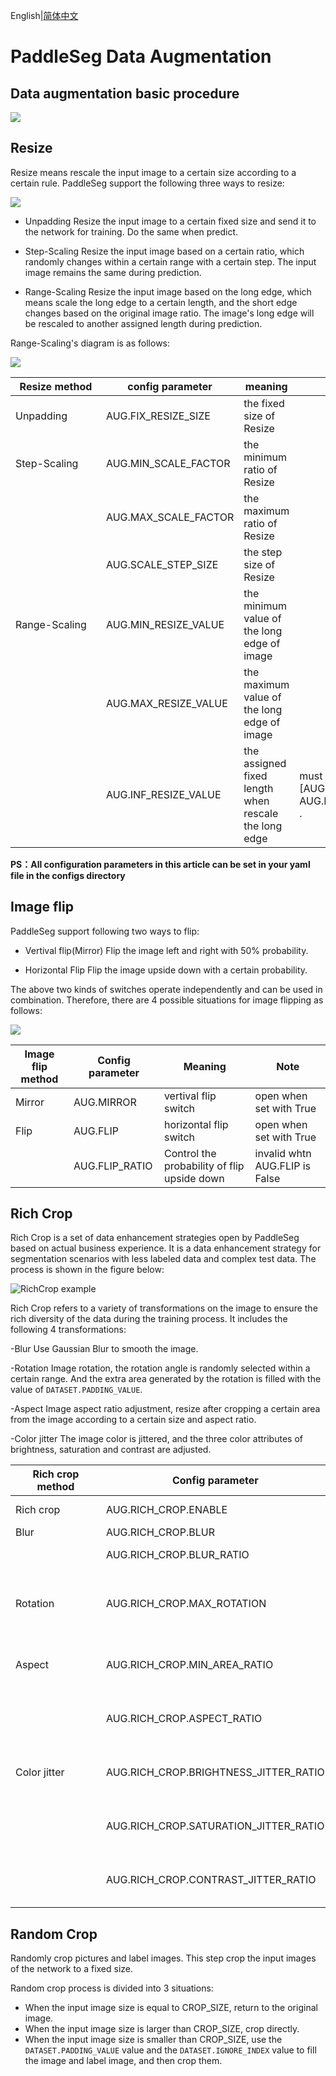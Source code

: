 English|[简体中文](data_cn.md)
# PaddleSeg Data Augmentation


## Data augmentation basic procedure

![](../images/data_aug_flow.png)

## Resize  

Resize means rescale the input image to a certain size according to a certain rule. PaddleSeg support the following three ways to resize:

![](../images/aug_method.png)

- Unpadding
Resize the input image to a certain fixed size and send it to the network for training. Do the same when predict.

- Step-Scaling
Resize the input image based on a certain ratio, which randomly changes within a certain range with a certain step. The input image remains the same during prediction.

- Range-Scaling
Resize the input image based on the long edge, which means scale the long edge to a certain length, and the short edge changes based on the original image ratio. The image's long edge will be rescaled to another assigned length during prediction.

Range-Scaling's diagram is as follows:

![](../images/rangescale.png)

|Resize method|config parameter|meaning|Note|
|-|-|-|-|
|Unpadding|AUG.FIX_RESIZE_SIZE|the fixed size of Resize|
|Step-Scaling|AUG.MIN_SCALE_FACTOR|the minimum ratio of Resize|
||AUG.MAX_SCALE_FACTOR|the maximum ratio of Resize|
||AUG.SCALE_STEP_SIZE|the step size of Resize|
|Range-Scaling|AUG.MIN_RESIZE_VALUE|the minimum value of the long edge of image|
||AUG.MAX_RESIZE_VALUE|the maximum value of the long edge of image|
|&nbsp;&nbsp;&nbsp;&nbsp;&nbsp;&nbsp;&nbsp;&nbsp;&nbsp;&nbsp;&nbsp;&nbsp;&nbsp;&nbsp;&nbsp;&nbsp;&nbsp;&nbsp;&nbsp;&nbsp;&nbsp;&nbsp;&nbsp;&nbsp;&nbsp;&nbsp;&nbsp;&nbsp;&nbsp;&nbsp;|AUG.INF_RESIZE_VALUE|the assigned fixed length when rescale the long edge |must range between <br>[AUG.MIN_RESIZE_VALUE,<br> AUG.MAX_RESIZE_VALUE]<br>.|

**PS：All configuration parameters in this article can be set in your yaml file in the configs directory**

## Image flip

PaddleSeg support following two ways to flip:

- Vertival flip(Mirror)
Flip the image left and right with 50% probability.

- Horizontal Flip
Flip the image upside down with a certain probability.


The above two kinds of switches operate independently and can be used in combination. Therefore, there are 4 possible situations for image flipping as follows:


![](../images/data_aug_flip_mirror.png)

|Image flip method| Config parameter |Meaning|Note|
|-|-|-|-|
|Mirror|AUG.MIRROR|vertival flip switch |open when set with True|
|Flip|AUG.FLIP|horizontal flip switch|open when set with True|
||AUG.FLIP_RATIO|Control the probability of flip upside down|invalid whtn AUG.FLIP is False|


## Rich Crop  
Rich Crop is a set of data enhancement strategies open by PaddleSeg based on actual business experience. It is a data enhancement strategy for segmentation scenarios with less labeled data and complex test data. The process is shown in the figure below:

![RichCrop example](../images/data_aug_example.png)

Rich Crop refers to a variety of transformations on the image to ensure the rich diversity of the data during the training process. It includes the following 4 transformations:

-Blur
Use Gaussian Blur to smooth the image.

-Rotation
Image rotation, the rotation angle is randomly selected within a certain range. And the extra area generated by the rotation is filled with the value of `DATASET.PADDING_VALUE`.

-Aspect
Image aspect ratio adjustment, resize after cropping a certain area from the image according to a certain size and aspect ratio.

-Color jitter
The image color is jittered, and the three color attributes of brightness, saturation and contrast are adjusted.

|Rich crop method|Config parameter|Meaning|Note|
|-|-|-|-|
|Rich crop|AUG.RICH_CROP.ENABLE|Rich crop overall switch|open with True, close all transformation with False|
|Blur|AUG.RICH_CROP.BLUR|Image blur switch|open with True, close with False|
||AUG.RICH_CROP.BLUR_RATIO|the probability of blur |invalid when AUG.RICH_CROP.BLUR is False|
|Rotation|AUG.RICH_CROP.MAX_ROTATION|maximum rotation angle of clockwise rotation|range between 0~90°，Actual rotation angle is randomly set within \[-AUG.RICH_CROP.MAX_ROTATION, AUG.RICH_CROP.MAX_ROTATION]|
|Aspect|AUG.RICH_CROP.MIN_AREA_RATIO|The minimum area ratio of the cropped image to the original image|The value is 0~1, the smaller the value, the larger the range of change, if it is 0, no adjustment will be made|
||AUG.RICH_CROP.ASPECT_RATIO|The range of cropped image aspect ratio|The value is non-negative, the smaller the value, the larger the range of change, if it is 0, no adjustment is made|
|Color jitter|AUG.RICH_CROP.BRIGHTNESS_JITTER_RATIO|Brightness adjustment factor|The value is between 0~1, the larger the value, the larger the range of change, if it is 0, no adjustment is made|
||AUG.RICH_CROP.SATURATION_JITTER_RATIO|Saturation adjustment factor|The value is 0~1, the larger the value, the larger the range of change, if it is 0, no adjustment is made|
|&nbsp;&nbsp;&nbsp;&nbsp;&nbsp;&nbsp;&nbsp;&nbsp;&nbsp;&nbsp;&nbsp;&nbsp;&nbsp;&nbsp;&nbsp;&nbsp;&nbsp;&nbsp;&nbsp;&nbsp;&nbsp;&nbsp;&nbsp;&nbsp;&nbsp;&nbsp;&nbsp;&nbsp;&nbsp;&nbsp;|AUG.RICH_CROP.CONTRAST_JITTER_RATIO|Contrast adjustment factor&nbsp;&nbsp;&nbsp;&nbsp;&nbsp;&nbsp;&nbsp;&nbsp;&nbsp;&nbsp;&nbsp;&nbsp;&nbsp;&nbsp;&nbsp;&nbsp;&nbsp;&nbsp;&nbsp;&nbsp;&nbsp;|The value is 0~1, the larger the value, the larger the range of change, if it is 0, no adjustment is made|


## Random Crop  

Randomly crop pictures and label images. This step crop the input images of the network to a fixed size.

Random crop process is divided into 3 situations:
- When the input image size is equal to CROP_SIZE, return to the original image.
- When the input image size is larger than CROP_SIZE, crop directly.
- When the input image size is smaller than CROP_SIZE, use the `DATASET.PADDING_VALUE` value and the `DATASET.IGNORE_INDEX` value to fill the image and label image, and then crop them.
